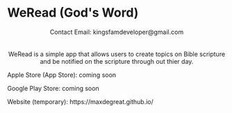 # WeRead (God's Word)

<p align="center">
  Contact Email: kingsfamdeveloper@gmail.com
  <br>
  <br>
  <br>
  WeRead is a simple app that allows users to create topics on Bible scripture and be notified on the scripture through out thier day.
</p>

  
<p> Apple Store (App Store): coming soon  </p>

<p> Google Play Store: coming soon  </p>

<p> Website (temporary):  https://maxdegreat.github.io/ </p>  
